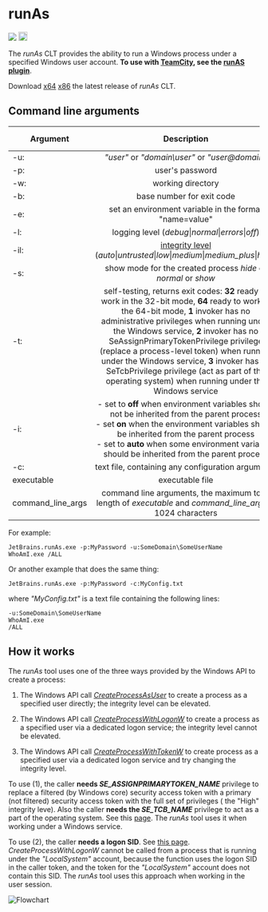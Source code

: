 # runAs

[<img src="http://teamcity.jetbrains.com/app/rest/builds/buildType:(id:TeamCityPluginsByJetBrains_TeamCityRunAs_CltForWindows)/statusIcon.svg"/>](http://teamcity.jetbrains.com/viewType.html?buildTypeId=TeamCityPluginsByJetBrains_TeamCityRunAs_CltForWindows) [<img src="https://www.nuget.org/Content/Logos/nugetlogo.png" height="18">](https://www.nuget.org/packages/JetBrains.runAs/) 

The _runAs_ CLT provides the ability to run a Windows process under a specified Windows user account. **To use with [TeamCity](https://www.jetbrains.com/teamcity/), see the [runAS plugin](https://github.com/JetBrains/teamcity-runas-plugin)**.

Download [x64](https://teamcity.jetbrains.com/httpAuth/app/rest/builds/buildType:TeamCityPluginsByJetBrains_TeamCityRunAs_CltForWindows,pinned:true,status:SUCCESS,branch:master,tags:release/artifacts/content/bin/x64/JetBrains.runAs.exe) [x86](https://teamcity.jetbrains.com/httpAuth/app/rest/builds/buildType:TeamCityPluginsByJetBrains_TeamCityRunAs_CltForWindows,pinned:true,status:SUCCESS,tags:release/artifacts/content/bin/x86/JetBrains.runAs.exe) the latest release of _runAs_ CLT.

## Command line arguments

| Argument | Description | Optional | Default value|
| ------------- |:-------------:|:-------------:|:-------------:|
| -u: | *"user"* or *"domain\user"* or *"user@domain"* |||
| -p: | user's password | X | empty |
| -w: | working directory | X | empty |
| -b: | base number for exit code | X | -100000 |
| -e: | set an environment variable in the format "name=value" | X | |
| -l: | logging level (*debug*\|*normal*\|*errors*\|*off*) | X | *normal* |
| -il: | [integrity level](https://github.com/JetBrains/runAs/wiki#windows-integrity-mechanism) (*auto*\|*untrusted*\|*low*\|*medium*\|*medium_plus*\|*high*) | X | *auto* |
| -s: | show mode for the created process *hide* or *normal* or *show* | X | *hide* |
| -t: | self-testing, returns exit codes: **32** ready to work in the 32-bit mode, **64** ready to work in the 64-bit mode, **1** invoker has no administrative privileges when running under the Windows service, **2** invoker has no SeAssignPrimaryTokenPrivilege privilege (replace a process-level token) when running under the Windows service, **3** invoker has no SeTcbPrivilege privilege (act as part of the operating system) when running under the Windows service | X | |
| -i: |- set to **off** when environment variables should not be inherited from the parent process<br/>- set **on** when the environment variables should be inherited from the  parent process<br/>- set to **auto** when some environment variables should be inherited from the parent process| X | *auto* |
| -c: | text file, containing any configuration arguments | | |
| executable | executable file | | |
| command_line_args | command line arguments, the maximum total length of *executable* and *command_line_args* is 1024 characters | X | empty |

For example:

`JetBrains.runAs.exe -p:MyPassword -u:SomeDomain\SomeUserName WhoAmI.exe /ALL`

Or another example that does the same thing:

`JetBrains.runAs.exe -p:MyPassword -c:MyConfig.txt`

where _"MyConfig.txt"_ is a text file containing the following lines:
```
-u:SomeDomain\SomeUserName
WhoAmI.exe
/ALL
```

## How it works

The _runAs_ tool uses one of the three ways provided by the Windows API to create a process:

1. The Windows API call [_CreateProcessAsUser_](https://msdn.microsoft.com/en-us/library/windows/desktop/ms682429(v=vs.85).aspx) to create a process as a specified user directly; the integrity level can be elevated.

2. The Windows API call [_CreateProcessWithLogonW_](https://msdn.microsoft.com/en-us/library/windows/desktop/ms682431(v=vs.85).aspx) to create a process as a specified user via a dedicated logon service; the integrity level cannot be elevated.

3. The Windows API call [_CreateProcessWithTokenW_](https://msdn.microsoft.com/en-us/library/windows/desktop/ms682434(v=vs.85).aspx) to create process as a specified user via a dedicated logon service and try changing the integrity level.

To use (1), the caller **needs _SE_ASSIGNPRIMARYTOKEN_NAME_** privilege to replace a filtered (by Windows core) security access token with a primary (not filtered) security access token with the full set of privileges ( the "High" integrity leve). Also the caller **needs the _SE_TCB_NAME_** privilege to act as a part of the operating system. See this [page](https://msdn.microsoft.com/ru-ru/library/windows/desktop/ms682429(v=vs.85).aspx). The _runAs_ tool uses it when working under a Windows service.

To use (2), the caller **needs a logon SID**. See [this page](https://msdn.microsoft.com/en-us/library/windows/desktop/ms682431(v=vs.85).aspx). _CreateProcessWithLogonW_ cannot be called from a process that is running under the _"LocalSystem"_ account, because the function uses the logon SID in the caller token, and the token for the _"LocalSystem"_ account does not contain this SID. The _runAs_ tool uses this approach when working in the user session.

![Flowchart](https://github.com/JetBrains/runAs/blob/master/docs/runAs.jpg)
